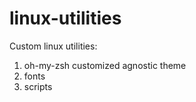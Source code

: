 # linux-utilities

Custom linux utilities:
1. oh-my-zsh customized agnostic theme
2. fonts
3. scripts

